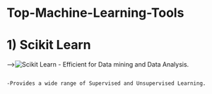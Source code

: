 # Top-Machine-Learning-Tools
# 1) Scikit Learn
-->![Scikit Learn](https://github.com/sweekrithishetty/Top-Machine-Learning-Tools/blob/main/scikit.png)      - Efficient for Data mining and Data Analysis.
                                                                                                            
                                                                                                            -Provides a wide range of Supervised and Unsupervised Learning.
